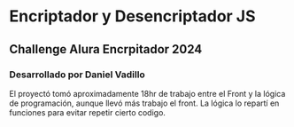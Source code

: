 <h1>Encriptador y Desencriptador JS</h1>
<h2>Challenge Alura Encrpitador 2024</h2>
<h3>Desarrollado por Daniel Vadillo</h3>
<p>
  El proyectó tomó aproximadamente 18hr de trabajo entre el Front y la lógica de programación, aunque llevó más trabajo el front.
  La lógica lo repartí en funciones para evitar repetir cierto codigo.
</p>
